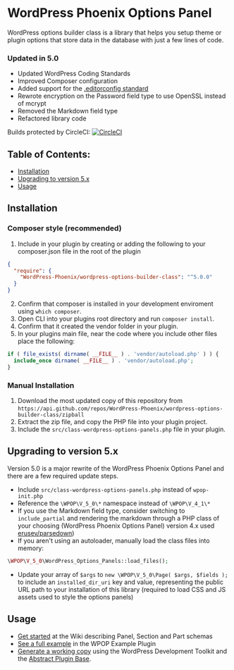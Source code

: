 # WordPress Phoenix Options Panel 

WordPress options builder class is a library that helps you setup theme or plugin options that store data in the database with just a few lines of code.

### Updated in 5.0
* Updated WordPress Coding Standards
* Improved Composer configuration
* Added support for the [.editorconfig standard](https://editorconfig.org)
* Rewrote encryption on the Password field type to use OpenSSL instead of mcrypt
* Removed the Markdown field type
* Refactored library code

Builds protected by CircleCI: [![CircleCI](https://circleci.com/gh/WordPress-Phoenix/wordpress-options-builder-class.svg?style=svg)](https://circleci.com/gh/WordPress-Phoenix/wordpress-options-builder-class)

## Table of Contents:
- [Installation](#installation)
- [Upgrading to version 5.x](#upgrading)
- [Usage](#usage)

## Installation

### Composer style (recommended)

1. Include in your plugin by creating or adding the following to your composer.json file in the root of the plugin
```json
{
  "require": {
    "WordPress-Phoenix/wordpress-options-builder-class": "^5.0.0"
  }
}
```
2. Confirm that composer is installed in your development enviroment using `which composer`.
3. Open CLI into your plugins root directory and run `composer install`.
4. Confirm that it created the vendor folder in your plugin.
5. In your plugins main file, near the code where you include other files place the following:
```php
if ( file_exists( dirname( __FILE__ ) . 'vendor/autoload.php' ) ) {
  include_once dirname( __FILE__ ) . 'vendor/autoload.php';
}
```

### Manual Installation
1. Download the most updated copy of this repository from `https://api.github.com/repos/WordPress-Phoenix/wordpress-options-builder-class/zipball`
2. Extract the zip file, and copy the PHP file into your plugin project.
3. Include the `src/class-wordpress-options-panels.php` file in your plugin.

## Upgrading to version 5.x

Version 5.0 is a major rewrite of the WordPress Phoenix Options Panel and there are a few required update steps.

* Include `src/class-wordpress-options-panels.php` instead of `wpop-init.php`
* Reference the `\WPOP\V_5_0\*` namespace instead of `\WPOP\V_4_1\*`
* If you use the Markdown field type, consider switching to `include_partial` and rendering the markdown through a PHP class of your choosing (WordPress Phoenix Options Panel) version 4.x used [erusev/parsedown](https://packagist.org/packages/erusev/parsedown))
* If you aren't using an autoloader, manually load the class files into memory:
```php
\WPOP\V_5_0\WordPress_Options_Panels::load_files();
```
* Update your array of `$args` to `new \WPOP\V_5_0\Page( $args, $fields );` to include an `installed_dir_uri` key and value, representing the public URL path to your installation of this library (required to load CSS and JS assets used to style the options panels)

## Usage

* [Get started](https://github.com/WordPress-Phoenix/wordpress-options-builder-class/wiki) at the Wiki describing Panel, Section and Part schemas
* [See a full example](https://github.com/WordPress-Phoenix/wpop-example-panel/blob/master/app/admin/class-options-panel.php) in the WPOP Example Plugin
* [Generate a working copy](https://github.com/WordPress-Phoenix/wordpress-development-toolkit/releases) using the WordPress Development Toolkit and the [Abstract Plugin Base](https://github.com/WordPress-Phoenix/abstract-plugin-base).
